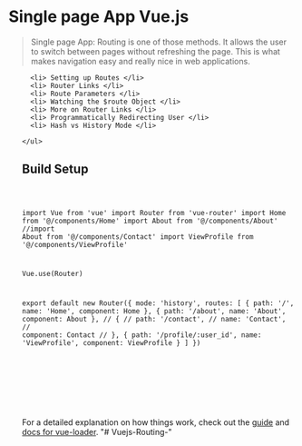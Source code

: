 # Single page App Vue.js

> Single page App: Routing is one of those methods. It allows the user to switch between pages without refreshing the page. This is what makes navigation easy and really nice in  web applications.  

 <ul class="learning-lession">

      <li> Setting up Routes </li>
      <li> Router Links </li>
      <li> Route Parameters </li>
      <li> Watching the $route Object </li>
      <li> More on Router Links </li>
      <li> Programmatically Redirecting User </li>
      <li> Hash vs History Mode </li>

    </ul>

## Build Setup

<code>

import Vue from 'vue'
import Router from 'vue-router'
import Home from '@/components/Home'
import About from '@/components/About'
//import About from '@/components/Contact'
import ViewProfile from '@/components/ViewProfile'


Vue.use(Router)

export default new Router({
  mode: 'history', 
  routes: [
    {
      path: '/',
      name: 'Home',
      component: Home
    },
    {
      path: '/about',
      name: 'About',
      component: About
    },
    // {
    //   path: '/contact', 
    //   name: 'Contact',
    //   component: Contact
    // },
    {
      path: '/profile/:user_id',
      name: 'ViewProfile',
      component: ViewProfile
    }
  ]
})


</code>


<code>


<template>
  <div class="main-nav">
    <ul>
      <li><router-link to="/">Home</router-link></li>
       <li><router-link :to="{name: 'About'}">About</router-link></li>
       <li><router-link :to="{name: 'Contact'}">Contact</router-link></li>
    </ul>

    <h2>User Profiles</h2>

    <ul>
      <li v-for ="(id, index) in userIds" :key="index">

        <router-link :to="{name: 'ViewProfile', params:{user_id: id}}">
          <span>Profile {{id}}</span>

        </router-link>
      </li>
    </ul>

    <h2>Navigation Control</h2>
    <ul>
       <li><button @click="goBack">Go Back</button></li>
       <li><button @click="goHome">Rediect to Home</button></li>
              <li><button @click="goForward">Go Forward</button></li>
    </ul>
  </div>
</template>

<script>
export default {
  name: 'Navbar',
  data () {
    return {  
      userIds : ['1', '2', '3', '4']  
    }
  },
  methods:{
    goHome(){
     this.$router.push({name:'Home'})
    },
    goBack(){
      this.$router.go(-1);
    },
    goForward(){
      this.$router.go(1);
    }
  }
}
</script>


</code>

For a detailed explanation on how things work, check out the [guide](http://vuejs-templates.github.io/webpack/) and [docs for vue-loader](http://vuejs.github.io/vue-loader).
"# Vuejs-Routing-" 
